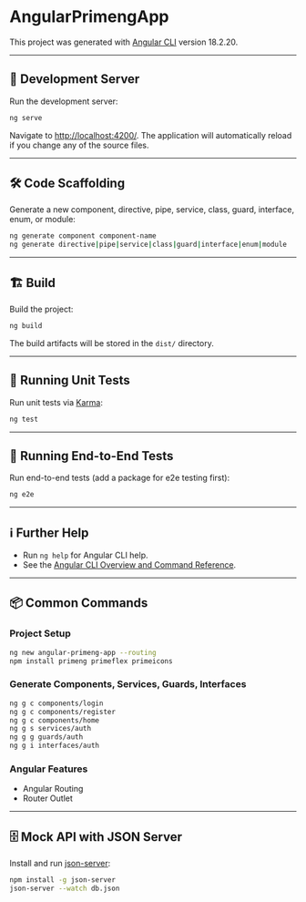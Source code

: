 # AngularPrimengApp

This project was generated with [Angular CLI](https://github.com/angular/angular-cli) version 18.2.20.

---

## 🚀 Development Server

Run the development server:

```bash
ng serve
```

Navigate to [http://localhost:4200/](http://localhost:4200/). The application will automatically reload if you change any of the source files.

---

## 🛠️ Code Scaffolding

Generate a new component, directive, pipe, service, class, guard, interface, enum, or module:

```bash
ng generate component component-name
ng generate directive|pipe|service|class|guard|interface|enum|module
```

---

## 🏗️ Build

Build the project:

```bash
ng build
```

The build artifacts will be stored in the `dist/` directory.

---

## 🧪 Running Unit Tests

Run unit tests via [Karma](https://karma-runner.github.io):

```bash
ng test
```

---

## 🧭 Running End-to-End Tests

Run end-to-end tests (add a package for e2e testing first):

```bash
ng e2e
```

---

## ℹ️ Further Help

- Run `ng help` for Angular CLI help.
- See the [Angular CLI Overview and Command Reference](https://angular.dev/tools/cli).

---

## 📦 Common Commands

### Project Setup

```bash
ng new angular-primeng-app --routing
npm install primeng primeflex primeicons
```

### Generate Components, Services, Guards, Interfaces

```bash
ng g c components/login
ng g c components/register
ng g c components/home
ng g s services/auth
ng g g guards/auth
ng g i interfaces/auth
```

### Angular Features

- Angular Routing
- Router Outlet

---

## 🗄️ Mock API with JSON Server

Install and run [json-server](https://github.com/typicode/json-server):

```bash
npm install -g json-server
json-server --watch db.json
```